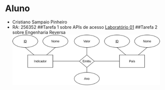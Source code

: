 # Aluno
* Cristiano Sampaio Pinheiro
* RA: 256352
##Tarefa 1 sobre APIs de acesso
[Laboratório 01](notebook/lab01-api.lpynb)
##Tarefa 2 sobre Engenharia Reversa
![Diagrama Banco de Dados Usado](images/diagrama.png)


